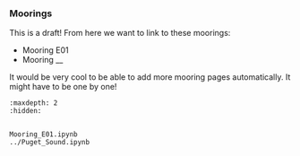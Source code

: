 ### Moorings

This is a draft! From here we want to link to these moorings:

* Mooring E01
* Mooring __

It would be very cool to be able to add more mooring pages automatically. It might have to be one by one!

```{toctree}
:maxdepth: 2
:hidden:


Mooring_E01.ipynb
../Puget_Sound.ipynb
```
